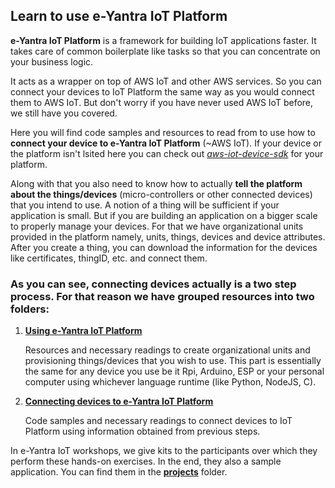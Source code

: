 ## Learn to use e-Yantra IoT Platform

**e-Yantra IoT Platform** is a framework for building IoT applications faster. It takes care of common boilerplate like tasks 
so that you can concentrate on your business logic. 

It acts as a wrapper on top of AWS IoT and other AWS services. So you can connect your devices to IoT Platform the same way as 
you would connect them to AWS IoT. But don't worry if you have never used AWS IoT before, we still have you covered.

Here you will find code samples and resources to read from to use how to **connect your device to e-Yantra IoT Platform** (~AWS IoT). If your device or the platform isn't lsited
here you can check out [*aws-iot-device-sdk*](https://aws.amazon.com/iot/sdk/) for your platform. 

Along with that you also need to know how to actually **tell the platform about the things/devices** (micro-controllers or other connected devices) that you intend to use.
A notion of a thing will be sufficient if your application is small. But if you are building an application on a bigger scale to properly
manage your devices. For that we have organizational units provided in the platform namely, units, things, devices and device attributes. 
After you create a thing, you can download the information for the devices like certificates, thingID, etc. and connect them.

### As you can see, connecting devices actually is a two step process. For that reason we have grouped resources into two folders:
1. [**Using e-Yantra IoT Platform**](./using-iot-platform)
    
    Resources and necessary readings to create organizational units and provisioning things/devices that you wish to use.
   This part is essentially the same for any device you use be it Rpi, Arduino, ESP or your personal computer using whichever 
   language runtime (like Python, NodeJS, C).
   
2. [**Connecting devices to e-Yantra IoT Platform**](./connecting-devices-to-platform)

    Code samples and necessary readings to connect devices to IoT Platform using information obtained from previous steps.
    
In e-Yantra IoT workshops, we give kits to the participants over which they perform these hands-on exercises. In the end, they also a sample application. You can find them in the [**projects**](./projects) folder.

